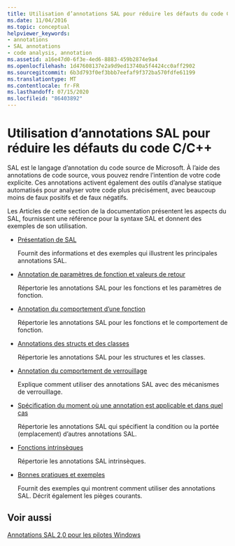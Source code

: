 ```yaml
---
title: Utilisation d’annotations SAL pour réduire les défauts du code C/C++
ms.date: 11/04/2016
ms.topic: conceptual
helpviewer_keywords:
- annotations
- SAL annotations
- code analysis, annotation
ms.assetid: a16e47d0-6f3e-4ed6-8883-459b2874e9a4
ms.openlocfilehash: 1d47608137e2a9d9ed13740a5f4424cc0aff2902
ms.sourcegitcommit: 6b3d793f0ef3bbb7eefaf9f372ba570fdfe61199
ms.translationtype: MT
ms.contentlocale: fr-FR
ms.lasthandoff: 07/15/2020
ms.locfileid: "86403892"
---
```

# <a name="using-sal-annotations-to-reduce-cc-code-defects"></a>Utilisation d’annotations SAL pour réduire les défauts du code C/C++

SAL est le langage d’annotation du code source de Microsoft. À l’aide des annotations de code source, vous pouvez rendre l’intention de votre code explicite. Ces annotations activent également des outils d’analyse statique automatisés pour analyser votre code plus précisément, avec beaucoup moins de faux positifs et de faux négatifs.

Les Articles de cette section de la documentation présentent les aspects du SAL, fournissent une référence pour la syntaxe SAL et donnent des exemples de son utilisation.

- [Présentation de SAL](../code-quality/understanding-sal.md)

     Fournit des informations et des exemples qui illustrent les principales annotations SAL.

- [Annotation de paramètres de fonction et valeurs de retour](../code-quality/annotating-function-parameters-and-return-values.md)

     Répertorie les annotations SAL pour les fonctions et les paramètres de fonction.

- [Annotation du comportement d’une fonction](../code-quality/annotating-function-behavior.md)

     Répertorie les annotations SAL pour les fonctions et le comportement de fonction.

- [Annotations des structs et des classes](../code-quality/annotating-structs-and-classes.md)

     Répertorie les annotations SAL pour les structures et les classes.

- [Annotation du comportement de verrouillage](../code-quality/annotating-locking-behavior.md)

     Explique comment utiliser des annotations SAL avec des mécanismes de verrouillage.

- [Spécification du moment où une annotation est applicable et dans quel cas](../code-quality/specifying-when-and-where-an-annotation-applies.md)

     Répertorie les annotations SAL qui spécifient la condition ou la portée (emplacement) d’autres annotations SAL.

- [Fonctions intrinsèques](../code-quality/intrinsic-functions.md)

     Répertorie les annotations SAL intrinsèques.

- [Bonnes pratiques et exemples](../code-quality/best-practices-and-examples-sal.md)

     Fournit des exemples qui montrent comment utiliser des annotations SAL. Décrit également les pièges courants.

## <a name="see-also"></a>Voir aussi

[Annotations SAL 2,0 pour les pilotes Windows](/windows-hardware/drivers/devtest/sal-2-annotations-for-windows-drivers)
